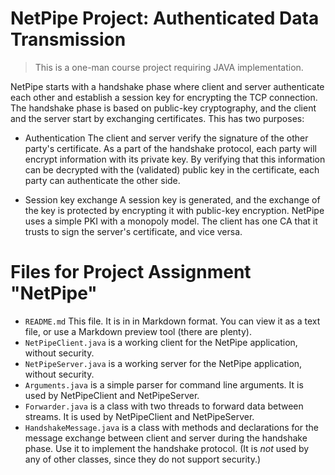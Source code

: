 # NetPipe Project: Authenticated Data Transmission

> This is a one-man course project requiring JAVA implementation.

NetPipe starts with a handshake phase where client and server authenticate each other and establish a session key for encrypting the TCP connection. The handshake phase is based on public-key cryptography, and the client and the server start by exchanging certificates. This has two purposes:

- Authentication The client and server verify the signature of the other party's certificate. As a part of the handshake protocol, each party will encrypt information with its private key. By verifying that this information can be decrypted with the (validated) public key in the certificate, each party can authenticate the other side.

- Session key exchange A session key is generated, and the exchange of the key is protected by encrypting it with public-key encryption.
NetPipe uses a simple PKI with a monopoly model. The client has one CA that it trusts to sign the server's certificate, and vice versa.

# Files for Project Assignment "NetPipe"

- `README.md` This file. It is in in Markdown format. You can view it as a text file, or use a Markdown preview tool (there are plenty). 
- `NetPipeClient.java` is a working client for the NetPipe application, without security.
- `NetPipeServer.java` is a working server for the NetPipe application, without security.
- `Arguments.java` is a simple parser for command line arguments. It is used by NetPipeClient and NetPipeServer. 
- `Forwarder.java` is a class with two threads to forward data between streams. It is used by NetPipeClient and NetPipeServer.
- `HandshakeMessage.java` is a class with methods and declarations for the message exchange between client and server during the handshake phase. Use it to implement the handshake protocol. (It is *not* used by any of other classes, since they do not support security.)



